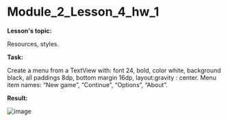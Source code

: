 # Module_2_Lesson_4_hw_1
**Lesson's topic:**

Resources, styles.

**Task:**

Create a menu from a TextView with: font 24, bold, color white, background black, all paddings 8dp, bottom margin 16dp, layout:gravity : center.
Menu item names: “New game”, “Continue”, “Options”, “About”.

**Result:**

![image](https://github.com/vdcast/Module_2_Lesson_4_hw_1/assets/108469609/e2d80a0e-82db-4c39-811c-99368e9d9144)
